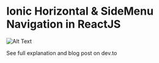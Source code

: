 # Ionic Horizontal & SideMenu Navigation in ReactJS

![Alt Text](https://dev-to-uploads.s3.amazonaws.com/i/3azc2gnjtosz8n1anawy.gif)

See full explanation and blog post on dev.to
